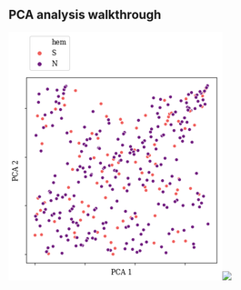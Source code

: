 ## PCA analysis walkthrough


![logo](https://github.com/DaSh-bash/AfricanDivide/blob/main/PCA/PCA1_2_NvsS.png)![](../../../Desktop/BartonGroup2020/DSC_2905.jpg)
